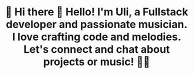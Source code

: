 
<div align="center">
<h1 align="center">🎵 Hi there 👋 Hello! I'm Uli, a Fullstack developer and passionate musician. I love crafting code and melodies. Let's connect and chat about projects or music! 📯📯</h1>
</div>






